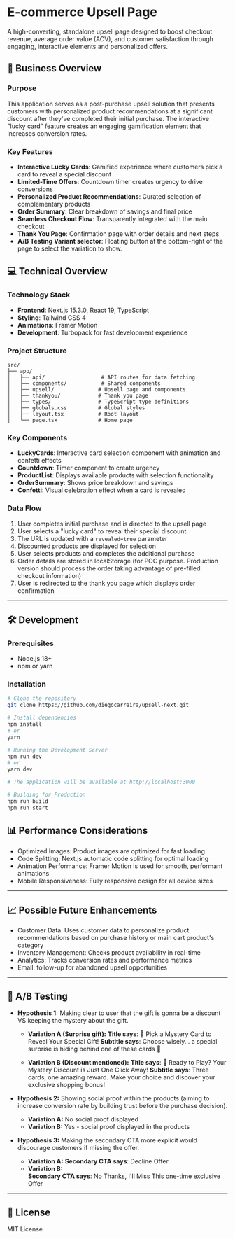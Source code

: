# E-commerce Upsell Page

A high-converting, standalone upsell page designed to boost checkout revenue, average order value (AOV), and customer satisfaction through engaging, interactive elements and personalized offers.

## 🚀 Business Overview

### Purpose
This application serves as a post-purchase upsell solution that presents customers with personalized product recommendations at a significant discount after they've completed their initial purchase. The interactive "lucky card" feature creates an engaging gamification element that increases conversion rates.

### Key Features
- **Interactive Lucky Cards**: Gamified experience where customers pick a card to reveal a special discount
- **Limited-Time Offers**: Countdown timer creates urgency to drive conversions
- **Personalized Product Recommendations**: Curated selection of complementary products
- **Order Summary**: Clear breakdown of savings and final price
- **Seamless Checkout Flow**: Transparently integrated with the main checkout
- **Thank You Page**: Confirmation page with order details and next steps
- **A/B Testing Variant selector**: Floating button at the bottom-right of the page to select the variation to show.

## 💻 Technical Overview

### Technology Stack
- **Frontend**: Next.js 15.3.0, React 19, TypeScript
- **Styling**: Tailwind CSS 4
- **Animations**: Framer Motion
- **Development**: Turbopack for fast development experience

### Project Structure
```
src/
├── app/
│   ├── api/                  # API routes for data fetching
│   ├── components/           # Shared components
│   ├── upsell/              # Upsell page and components
│   ├── thankyou/            # Thank you page
│   ├── types/               # TypeScript type definitions
│   ├── globals.css          # Global styles
│   ├── layout.tsx           # Root layout
│   └── page.tsx             # Home page
```

### Key Components
- **LuckyCards**: Interactive card selection component with animation and confetti effects
- **Countdown**: Timer component to create urgency
- **ProductList**: Displays available products with selection functionality
- **OrderSummary**: Shows price breakdown and savings
- **Confetti**: Visual celebration effect when a card is revealed

### Data Flow
1. User completes initial purchase and is directed to the upsell page
2. User selects a "lucky card" to reveal their special discount
3. The URL is updated with a `revealed=true` parameter
4. Discounted products are displayed for selection
5. User selects products and completes the additional purchase
6. Order details are stored in localStorage (for POC purpose. Production version should process the order taking advantage of pre-filled checkout information)
7. User is redirected to the thank you page which displays order confirmation

---

## 🛠️ Development

### Prerequisites
- Node.js 18+
- npm or yarn

### Installation
```bash
# Clone the repository
git clone https://github.com/diegocarreira/upsell-next.git

# Install dependencies
npm install
# or
yarn

# Running the Development Server
npm run dev
# or
yarn dev

# The application will be available at http://localhost:3000

# Building for Production
npm run build
npm run start
```

## 📊 Performance Considerations
- Optimized Images: Product images are optimized for fast loading
- Code Splitting: Next.js automatic code splitting for optimal loading
- Animation Performance: Framer Motion is used for smooth, performant animations
- Mobile Responsiveness: Fully responsive design for all device sizes

---

## 📈 Possible Future Enhancements
- Customer Data: Uses customer data to personalize product recommendations based on purchase history or main cart product's category
- Inventory Management: Checks product availability in real-time
- Analytics: Tracks conversion rates and performance metrics
- Email: follow-up for abandoned upsell opportunities

---

## 🔬 A/B Testing

- **Hypothesis 1:** Making clear to user that the gift is gonna be a discount VS keeping the mystery about the gift.
    - **Variation A (Surprise gift):**
    **Title says**: 🎁 Pick a Mystery Card to Reveal Your Special Gift!
    **Subtitle says**: Choose wisely... a special surprise is hiding behind one of these cards 🤞

    - **Variation B (Discount mentioned):**
    **Title says**: 🎁 Ready to Play? Your Mystery Discount is Just One Click Away!
    **Subtitle says**: Three cards, one amazing reward. Make your choice and discover your exclusive shopping bonus!

- **Hypothesis 2:** Showing social proof within the products (aiming to increase conversion rate by building trust before the purchase decision).
    - **Variation A:** No social proof displayed
    - **Variation B:** Yes - social proof displayed in the products

- **Hypothesis 3:** Making the secondary CTA more explicit would discourage customers if missing the offer.
    - **Variation A:** 
    **Secondary CTA says**: Decline Offer
    - **Variation B:**  
    **Secondary CTA says**: No Thanks, I'll Miss This one-time exclusive Offer

---

## 📝 License
MIT License
